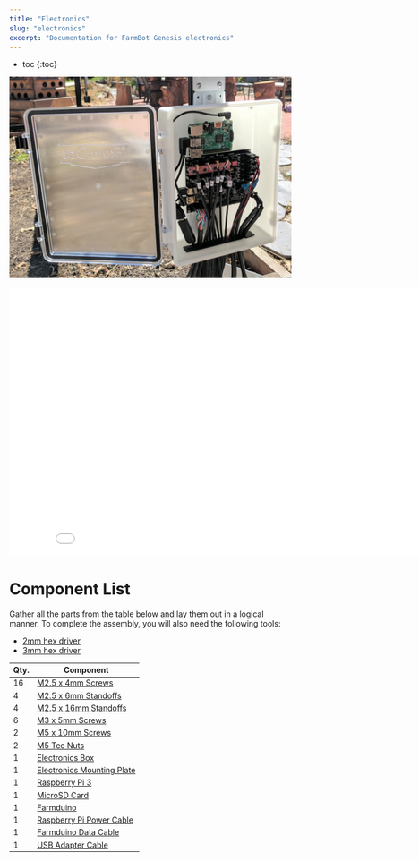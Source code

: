 ```yaml
---
title: "Electronics"
slug: "electronics"
excerpt: "Documentation for FarmBot Genesis electronics"
---
```


* toc
{:toc}


![electronics.jpg](electronics.jpg)



<iframe class="embedly-embed" src="//cdn.embedly.com/widgets/media.html?src=https%3A%2F%2Fwww.youtube.com%2Fembed%2FjF8q6WAS-rU%3Ffeature%3Doembed&url=http%3A%2F%2Fwww.youtube.com%2Fwatch%3Fv%3DjF8q6WAS-rU&image=https%3A%2F%2Fi.ytimg.com%2Fvi%2FjF8q6WAS-rU%2Fhqdefault.jpg&key=f2aa6fc3595946d0afc3d76cbbd25dc3&type=text%2Fhtml&schema=youtube" width="854" height="480" scrolling="no" frameborder="0" allowfullscreen></iframe>



# Component List
Gather all the parts from the table below and lay them out in a logical manner. To complete the assembly, you will also need the following tools:

* [2mm hex driver](../Extras/bom/miscellaneous.md#2mm-hex-driver)
* [3mm hex driver](../Extras/bom/miscellaneous.md#3mm-hex-driver)

|Qty.                          |Component                     |
|------------------------------|------------------------------|
|16                            |[M2.5 x 4mm Screws](../Extras/bom/fasteners-and-hardware.md#m2-5-screws)
|4                             |[M2.5 x 6mm Standoffs](../Extras/bom/fasteners-and-hardware.md#m2-5-standoffs)
|4                             |[M2.5 x 16mm Standoffs](../Extras/bom/fasteners-and-hardware.md#m2-5-standoffs)
|6                             |[M3 x 5mm Screws](../Extras/bom/fasteners-and-hardware.md#m3-screws)
|2                             |[M5 x 10mm Screws](../Extras/bom/fasteners-and-hardware.md#m5-screws)
|2                             |[M5 Tee Nuts](../Extras/bom/fasteners-and-hardware.md#m5-tee-nuts)
|1                             |[Electronics Box](../Extras/bom/electronics-and-wiring.md#electronics-box)
|1                             |[Electronics Mounting Plate](../Extras/bom/plastic-parts.md#electronics-mounting-plate)
|1                             |[Raspberry Pi 3](../Extras/bom/electronics-and-wiring.md#raspberry-pi-3)
|1                             |[MicroSD Card](../Extras/bom/electronics-and-wiring.md#microsd-card)
|1                             |[Farmduino](../Extras/bom/electronics-and-wiring.md#farmduino)
|1                             |[Raspberry Pi Power Cable](../Extras/bom/electronics-and-wiring.md#raspberry-pi-power-cable)
|1                             |[Farmduino Data Cable](../Extras/bom/electronics-and-wiring.md#farmduino-data-cable)
|1                             |[USB Adapter Cable](../Extras/bom/electronics-and-wiring.md#usb--adapter-cable)

